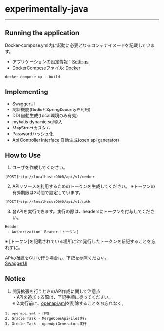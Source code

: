 # experimentally-java

---

## Running the application

Docker-compose.yml内に起動に必要となるコンテナイメージを記載しています。

- アプリケーションの設定情報：[Settings](src/main/resources/application-prod.yaml)
- DockerComposeファイル: [Docker](./docker-compose.yaml)

```shell
docker-compose up --build
```

## Implementing

- SwaggerUI
- 認証機能(RedisとSpringSecurityを利用)
- DDL自動生成(Local環境のみ有効)
- mybatis dynamic sql導入
- MapStructカスタム
- Passwordハッシュ化
- Api Controller Interface 自動生成(open api generator)

## How to Use

1. ユーザを作成してください。

```
[POST]http://localhost:9000/api/v1/member
```

2. APIリソースを利用するためのトークンを生成してください。
   ※トークンの有効期限は2時間で設定しています。

```
[POST]http://localhost:9000/api/v1/auth
```

3. 各APIを実行できます。実行の際は、headersにトークンを付与してください。

```
Header    
 - Authorization: Bearer [トークン]
```

※ [トークン]を記載されている場所に2で発行したトークンを転記することを忘れずに。

APIの確認をGUIで行う場合は、下記を参照ください。  
[SwaggerUI](http://localhost:9000/swagger-ui/index.html#/)

## Notice

1. 開発拡張を行うときのAPI作成に関して注意点   
   ・APIを追加する際は、下記手順に従ってください。   
   ※ 2.実行前に、[openapi.yml](./specs/paths/openapi.yml)を削除することをお忘れなく。

````
1. openapi.yml - 作成 
2. Gradle Task - MergeOpenApiFiles実行
3. Gredle Task - openApiGenerators実行
````